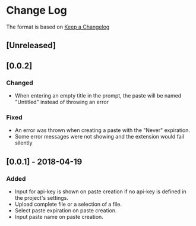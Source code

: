 # Change Log

The format is based on [Keep a Changelog](http://keepachangelog.com/en/1.0.0/)

## [Unreleased]
## [0.0.2]
### Changed
- When entering an empty title in the prompt, the paste will be named "Untitled" instead of throwing an error
### Fixed
- An error was thrown when creating a paste with the "Never" expiration.
- Some error messages were not showing and the extension would fail silently

## [0.0.1] - 2018-04-19
### Added
- Input for api-key is shown on paste creation if no api-key is defined in the project's settings.
- Upload complete file or a selection of a file.
- Select paste expiration on paste creation.
- Input paste name on paste creation.
